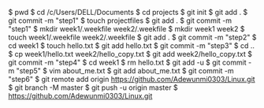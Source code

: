 $ pwd
$ cd /c/Users/DELL/Documents
$ cd projects
$ git init
$ git add .
$ git commit -m "step1"
$ touch projectfiles
$ git add .
$ git commit -m "step1"
$ mkdir week1/.weekfile week2/.weekfile
$ mkdir week1 week2
$ touch week1/.weekfile week2/.weekfile
$ git add .
$ git commit -m "step2"
$ cd week1
$ touch hello.txt
$ git add hello.txt
$ git commit -m "step3"
$ cd ..
$ cp week1/hello.txt week2/hello_copy.txt
$ git add week2/hello_copy.txt
$ git commit -m "step4"
$ cd week1
$ rm hello.txt
$ git add -u
$ git commit -m "step5"
$ vim about_me.txt
$ git add about_me.txt
$ git commit -m "step6"
$ git remote add origin https://github.com/Adewunmi0303/Linux.git
$ git branch -M master
$ git push -u origin master
$ https://github.com/Adewunmi0303/Linux.git

